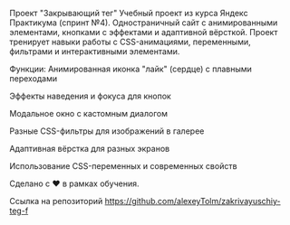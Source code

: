 Проект "Закрывающий тег"
Учебный проект из курса Яндекс Практикума (спринт №4).
Одностраничный сайт с анимированными элементами, кнопками с эффектами и адаптивной вёрсткой.
Проект тренирует навыки работы с CSS-анимациями, переменными, фильтрами и интерактивными элементами.

Функции:
  Анимированная иконка "лайк" (сердце) с плавными переходами

  Эффекты наведения и фокуса для кнопок

  Модальное окно с кастомным диалогом

  Разные CSS-фильтры для изображений в галерее

  Адаптивная вёрстка для разных экранов

  Использование CSS-переменных и современных свойств

  Сделано с ❤️ в рамках обучения.

Ссылка на репозиторий
https://github.com/alexeyTolm/zakrivayuschiy-teg-f
